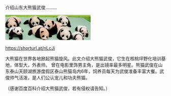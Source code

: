 介绍山东大熊猫武俊.........


![介绍山东大熊猫武俊](https://github.com/ywangnccu/ywang/blob/main/images/panda.jpg)

https://shorturl.at/nLcJi

大熊猫在世界各地掀起熊猫旋风。此文介绍大熊猫武俊，它生在核桃坪野化培训基地，体型大，外表帅。
曾在电影里饰男主角，是出镜率最多明星。熊猫武俊在山东泰山天颐湖旅游度假区泰山熊猫岛内6年，饲养员每天为武俊准备丰富大餐。武俊帅气活泼，是人们公认宠儿和功夫熊猫。


（感谢百度百科介绍大熊猫武俊，若有侵权请告知。）
